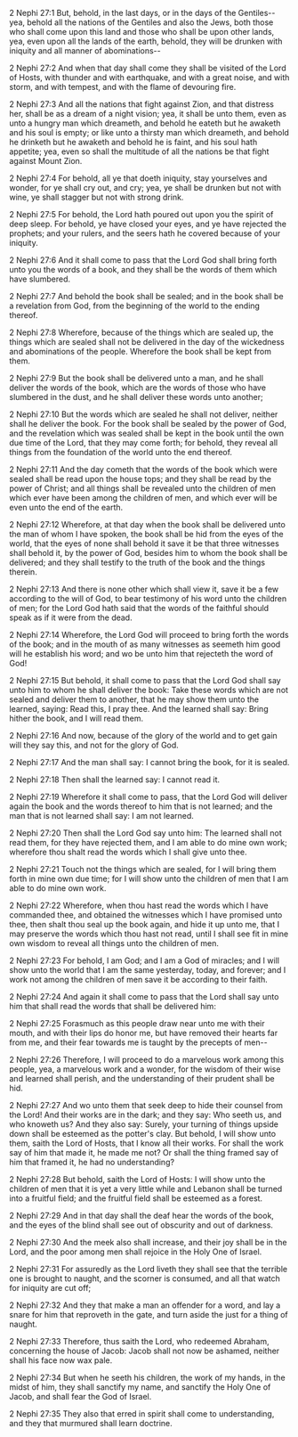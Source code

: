 2 Nephi 27:1 But, behold, in the last days, or in the days of the
Gentiles--yea, behold all the nations of the Gentiles and also the Jews,
both those who shall come upon this land and those who shall be upon
other lands, yea, even upon all the lands of the earth, behold, they
will be drunken with iniquity and all manner of abominations--

2 Nephi 27:2 And when that day shall come they shall be visited of the
Lord of Hosts, with thunder and with earthquake, and with a great noise,
and with storm, and with tempest, and with the flame of devouring fire.

2 Nephi 27:3 And all the nations that fight against Zion, and that
distress her, shall be as a dream of a night vision; yea, it shall be
unto them, even as unto a hungry man which dreameth, and behold he
eateth but he awaketh and his soul is empty; or like unto a thirsty man
which dreameth, and behold he drinketh but he awaketh and behold he is
faint, and his soul hath appetite; yea, even so shall the multitude of
all the nations be that fight against Mount Zion.

2 Nephi 27:4 For behold, all ye that doeth iniquity, stay yourselves and
wonder, for ye shall cry out, and cry; yea, ye shall be drunken but not
with wine, ye shall stagger but not with strong drink.

2 Nephi 27:5 For behold, the Lord hath poured out upon you the spirit of
deep sleep. For behold, ye have closed your eyes, and ye have rejected
the prophets; and your rulers, and the seers hath he covered because of
your iniquity.

2 Nephi 27:6 And it shall come to pass that the Lord God shall bring
forth unto you the words of a book, and they shall be the words of them
which have slumbered.

2 Nephi 27:7 And behold the book shall be sealed; and in the book shall
be a revelation from God, from the beginning of the world to the ending
thereof.

2 Nephi 27:8 Wherefore, because of the things which are sealed up, the
things which are sealed shall not be delivered in the day of the
wickedness and abominations of the people. Wherefore the book shall be
kept from them.

2 Nephi 27:9 But the book shall be delivered unto a man, and he shall
deliver the words of the book, which are the words of those who have
slumbered in the dust, and he shall deliver these words unto another;

2 Nephi 27:10 But the words which are sealed he shall not deliver,
neither shall he deliver the book. For the book shall be sealed by the
power of God, and the revelation which was sealed shall be kept in the
book until the own due time of the Lord, that they may come forth; for
behold, they reveal all things from the foundation of the world unto the
end thereof.

2 Nephi 27:11 And the day cometh that the words of the book which were
sealed shall be read upon the house tops; and they shall be read by the
power of Christ; and all things shall be revealed unto the children of
men which ever have been among the children of men, and which ever will
be even unto the end of the earth.

2 Nephi 27:12 Wherefore, at that day when the book shall be delivered
unto the man of whom I have spoken, the book shall be hid from the eyes
of the world, that the eyes of none shall behold it save it be that
three witnesses shall behold it, by the power of God, besides him to
whom the book shall be delivered; and they shall testify to the truth of
the book and the things therein.

2 Nephi 27:13 And there is none other which shall view it, save it be a
few according to the will of God, to bear testimony of his word unto the
children of men; for the Lord God hath said that the words of the
faithful should speak as if it were from the dead.

2 Nephi 27:14 Wherefore, the Lord God will proceed to bring forth the
words of the book; and in the mouth of as many witnesses as seemeth him
good will he establish his word; and wo be unto him that rejecteth the
word of God!

2 Nephi 27:15 But behold, it shall come to pass that the Lord God shall
say unto him to whom he shall deliver the book: Take these words which
are not sealed and deliver them to another, that he may show them unto
the learned, saying: Read this, I pray thee. And the learned shall say:
Bring hither the book, and I will read them.

2 Nephi 27:16 And now, because of the glory of the world and to get gain
will they say this, and not for the glory of God.

2 Nephi 27:17 And the man shall say: I cannot bring the book, for it is
sealed.

2 Nephi 27:18 Then shall the learned say: I cannot read it.

2 Nephi 27:19 Wherefore it shall come to pass, that the Lord God will
deliver again the book and the words thereof to him that is not learned;
and the man that is not learned shall say: I am not learned.

2 Nephi 27:20 Then shall the Lord God say unto him: The learned shall
not read them, for they have rejected them, and I am able to do mine own
work; wherefore thou shalt read the words which I shall give unto thee.

2 Nephi 27:21 Touch not the things which are sealed, for I will bring
them forth in mine own due time; for I will show unto the children of
men that I am able to do mine own work.

2 Nephi 27:22 Wherefore, when thou hast read the words which I have
commanded thee, and obtained the witnesses which I have promised unto
thee, then shalt thou seal up the book again, and hide it up unto me,
that I may preserve the words which thou hast not read, until I shall
see fit in mine own wisdom to reveal all things unto the children of
men.

2 Nephi 27:23 For behold, I am God; and I am a God of miracles; and I
will show unto the world that I am the same yesterday, today, and
forever; and I work not among the children of men save it be according
to their faith.

2 Nephi 27:24 And again it shall come to pass that the Lord shall say
unto him that shall read the words that shall be delivered him:

2 Nephi 27:25 Forasmuch as this people draw near unto me with their
mouth, and with their lips do honor me, but have removed their hearts
far from me, and their fear towards me is taught by the precepts of
men--

2 Nephi 27:26 Therefore, I will proceed to do a marvelous work among
this people, yea, a marvelous work and a wonder, for the wisdom of their
wise and learned shall perish, and the understanding of their prudent
shall be hid.

2 Nephi 27:27 And wo unto them that seek deep to hide their counsel from
the Lord! And their works are in the dark; and they say: Who seeth us,
and who knoweth us? And they also say: Surely, your turning of things
upside down shall be esteemed as the potter's clay. But behold, I will
show unto them, saith the Lord of Hosts, that I know all their works.
For shall the work say of him that made it, he made me not? Or shall the
thing framed say of him that framed it, he had no understanding?

2 Nephi 27:28 But behold, saith the Lord of Hosts: I will show unto the
children of men that it is yet a very little while and Lebanon shall be
turned into a fruitful field; and the fruitful field shall be esteemed
as a forest.

2 Nephi 27:29 And in that day shall the deaf hear the words of the book,
and the eyes of the blind shall see out of obscurity and out of
darkness.

2 Nephi 27:30 And the meek also shall increase, and their joy shall be
in the Lord, and the poor among men shall rejoice in the Holy One of
Israel.

2 Nephi 27:31 For assuredly as the Lord liveth they shall see that the
terrible one is brought to naught, and the scorner is consumed, and all
that watch for iniquity are cut off;

2 Nephi 27:32 And they that make a man an offender for a word, and lay a
snare for him that reproveth in the gate, and turn aside the just for a
thing of naught.

2 Nephi 27:33 Therefore, thus saith the Lord, who redeemed Abraham,
concerning the house of Jacob: Jacob shall not now be ashamed, neither
shall his face now wax pale.

2 Nephi 27:34 But when he seeth his children, the work of my hands, in
the midst of him, they shall sanctify my name, and sanctify the Holy One
of Jacob, and shall fear the God of Israel.

2 Nephi 27:35 They also that erred in spirit shall come to
understanding, and they that murmured shall learn doctrine.

